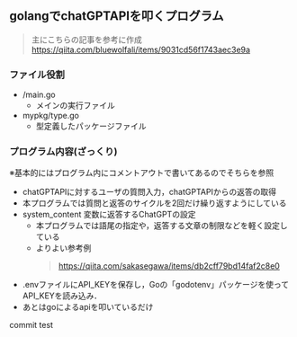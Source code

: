 ## golangでchatGPTAPIを叩くプログラム

> 主にこちらの記事を参考に作成
> https://qiita.com/bluewolfali/items/9031cd56f1743aec3e9a

### ファイル役割
- /main.go
  - メインの実行ファイル
- mypkg/type.go
  - 型定義したパッケージファイル

### プログラム内容(ざっくり) 
※基本的にはプログラム内にコメントアウトで書いてあるのでそちらを参照
- chatGPTAPIに対するユーザの質問入力，chatGPTAPIからの返答の取得
- 本プログラムでは質問と返答のサイクルを2回だけ繰り返すようにしている
- system_content 変数に返答するChatGPTの設定
  - 本プログラムでは語尾の指定や，返答する文章の制限などを軽く設定している
  - よりよい参考例
    > https://qiita.com/sakasegawa/items/db2cff79bd14faf2c8e0
- .envファイルにAPI_KEYを保存し，Goの「godotenv」パッケージを使ってAPI_KEYを読み込み．
- あとはgoによるapiを叩いているだけ

commit test

